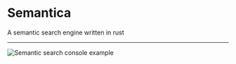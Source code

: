 # Semantica

A semantic search engine written in rust

---

![Semantic search console example](https://github.com/user-attachments/assets/45d9a664-092f-4ff4-874e-fae83897401d)
